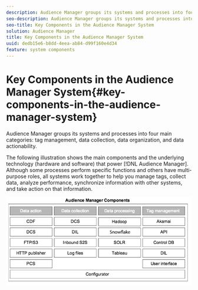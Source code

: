 ```yaml
---
description: Audience Manager groups its systems and processes into four main categories  tag management, data collection, data organization, and data actionability.
seo-description: Audience Manager groups its systems and processes into four main categories  tag management, data collection, data organization, and data actionability.
seo-title: Key Components in the Audience Manager System
solution: Audience Manager
title: Key Components in the Audience Manager System
uuid: dedb15e6-b8dd-4eea-ab84-d99f160e4d34
feature: system components
---
```


# Key Components in the Audience Manager System{#key-components-in-the-audience-manager-system}

Audience Manager groups its systems and processes into four main categories: tag management, data collection, data organization, and data actionability.

<!-- 

c_compstack.xml

 -->

The following illustration shows the main components and the underlying technology (hardware and software) that power [!DNL Audience Manager]. Although some processes perform specific functions and others have multi-purpose roles, all systems work together to help you manage tags, collect data, analyze performance, synchronize information with other systems, and take action on that information.

![](assets/components.png)

